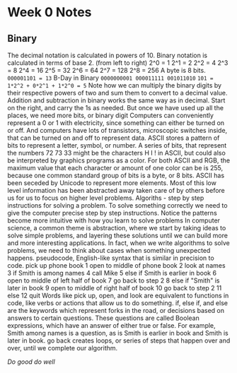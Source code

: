 # Week 0 Notes
## Binary
The decimal notation is calculated in powers of 10.
Binary notation is calculated in terms of base 2. (from left to right)
2^0 = 1
2^1 = 2
2^2 = 4
2^3 = 8
2^4 = 16
2^5 = 32
2^6 = 64
2^7 = 128
2^8 = 256
A byte is 8 bits.
```000001101 = 13```
B-Day in Binary ```0000000001 000011111 001011010```
```101 = 1*2^2 + 0*2^1 + 1*2^0 = 5```
Note how we can multiply the binary digits by their respective powers of two and sum them to convert to a decimal value.
Addition and subtraction in binary works the same way as in decimal. Start on the right, and carry the 1s as needed.
But once we have used up all the places, we need more bits, or binary digit
Computers can conveniently represent a 0 or 1 with electricity, since something can either be turned on or off. And computers have lots of transistors, microscopic switches inside, that can be turned on and off to represent data.
ASCII stores a pattern of bits to represent a letter, symbol, or number.
A series of bits, that represent the numbers 72 73 33 might be the characters H I ! in ASCII, but could also be interpreted by graphics programs as a color.
For both ASCII and RGB, the maximum value that each character or amount of one color can be is 255, because one common standard group of bits is a byte, or 8 bits.
ASCII has been seceded by Unicode to represent more elements.
Most of this low level information has been abstracted away taken care of by others before us for us to focus on higher level problems.
Algoriths - step by step instructions for solving a problem. 
To solve something correctly we need to give the computer precise step by step instructions.
Notice the patterns become more intuitive with how you learn to solve problems
In computer science, a common theme is abstraction, where we start by taking ideas to solve simple problems, and layering these solutions until we can build more and more interesting applications.
In fact, when we write algorithms to solve problems, we need to think about cases when something unexpected happens. 
pseudocode, English-like syntax that is similar in precision to code.
 pick up phone book
 1   open to middle of phone book
 2   look at names
 3   if Smith is among names
 4       call Mike
 5   else if Smith is earlier in book
 6       open to middle of left half of book
 7       go back to step 2
 8   else if "Smith" is later in book
 9       open to middle of right half of book
10       go back to step 2
11   else
12       quit
Words like pick up, open, and look are equivalent to functions in code, like verbs or actions that allow us to do something.
if, else if, and else are the keywords which represent forks in the road, or decisions based on answers to certain questions. These questions are called Boolean expressions, which have an answer of either true or false. For example, Smith among names is a question, as is Smith is earlier in book and Smith is later in book.
go back creates loops, or series of steps that happen over and over, until we complete our algorithm.

*Do good do well*

